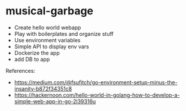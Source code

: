 # musical-garbage


- Create hello world webapp
- Play with boilerplates and organize stuff
- Use environment variables
- Simple API to display env vars
- Dockerize the app
- add DB to app

References:
- https://medium.com/@fsufitch/go-environment-setup-minus-the-insanity-b872f34351c8
- https://hackernoon.com/hello-world-in-golang-how-to-develop-a-simple-web-app-in-go-2l39316u
